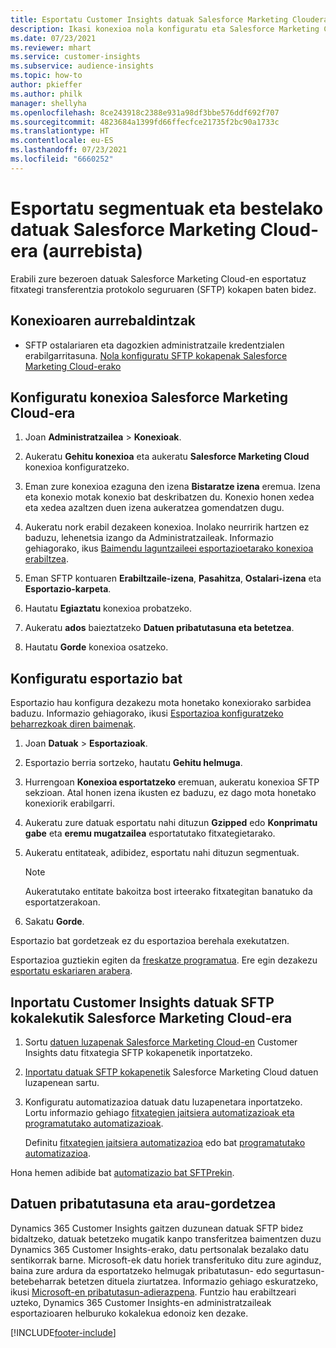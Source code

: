 ```yaml
---
title: Esportatu Customer Insights datuak Salesforce Marketing Cloudera
description: Ikasi konexioa nola konfiguratu eta Salesforce Marketing Cloud-era esportatu.
ms.date: 07/23/2021
ms.reviewer: mhart
ms.service: customer-insights
ms.subservice: audience-insights
ms.topic: how-to
author: pkieffer
ms.author: philk
manager: shellyha
ms.openlocfilehash: 8ce243918c2388e931a98df3bbe576ddf692f707
ms.sourcegitcommit: 4823684a1399fd66ffecfce21735f2bc90a1733c
ms.translationtype: HT
ms.contentlocale: eu-ES
ms.lasthandoff: 07/23/2021
ms.locfileid: "6660252"
---
```

# <a name="export-segments-and-other-data-to-salesforce-marketing-cloud-preview"></a>Esportatu segmentuak eta bestelako datuak Salesforce Marketing Cloud-era (aurrebista)

Erabili zure bezeroen datuak Salesforce Marketing Cloud-en esportatuz fitxategi transferentzia protokolo seguruaren (SFTP) kokapen baten bidez.

## <a name="prerequisites-for-connection"></a>Konexioaren aurrebaldintzak

- SFTP ostalariaren eta dagozkien administratzaile kredentzialen erabilgarritasuna. [Nola konfiguratu SFTP kokapenak Salesforce Marketing Cloud-erako](https://help.salesforce.com/articleView?id=sf.mc_es_configure_enhanced_ftp.htm&type=5) 

## <a name="set-up-the-connection-to-salesforce-marketing-cloud"></a>Konfiguratu konexioa Salesforce Marketing Cloud-era

1. Joan **Administratzailea** > **Konexioak**.

1. Aukeratu **Gehitu konexioa** eta aukeratu **Salesforce Marketing Cloud** konexioa konfiguratzeko.

1. Eman zure konexioa ezaguna den izena **Bistaratze izena** eremua. Izena eta konexio motak konexio bat deskribatzen du. Konexio honen xedea eta xedea azaltzen duen izena aukeratzea gomendatzen dugu.

1. Aukeratu nork erabil dezakeen konexioa. Inolako neurririk hartzen ez baduzu, lehenetsia izango da Administratzaileak. Informazio gehiagorako, ikus [Baimendu laguntzaileei esportazioetarako konexioa erabiltzea](connections.md#allow-contributors-to-use-a-connection-for-exports).

1. Eman SFTP kontuaren **Erabiltzaile-izena**, **Pasahitza**, **Ostalari-izena** eta **Esportazio-karpeta**.

1. Hautatu **Egiaztatu** konexioa probatzeko.

1. Aukeratu **ados** baieztatzeko **Datuen pribatutasuna eta betetzea**.

1. Hautatu **Gorde** konexioa osatzeko.

## <a name="configure-an-export"></a>Konfiguratu esportazio bat

Esportazio hau konfigura dezakezu mota honetako konexiorako sarbidea baduzu. Informazio gehiagorako, ikusi [Esportazioa konfiguratzeko beharrezkoak diren baimenak](export-destinations.md#set-up-a-new-export).

1. Joan **Datuak** > **Esportazioak**.

1. Esportazio berria sortzeko, hautatu **Gehitu helmuga**.

1. Hurrengoan **Konexioa esportatzeko** eremuan, aukeratu konexioa SFTP sekzioan. Atal honen izena ikusten ez baduzu, ez dago mota honetako konexiorik erabilgarri.

1. Aukeratu zure datuak esportatu nahi dituzun **Gzipped** edo **Konprimatu gabe** eta **eremu mugatzailea** esportatutako fitxategietarako.

1. Aukeratu entitateak, adibidez, esportatu nahi dituzun segmentuak.

   > [!NOTE]
   > Aukeratutako entitate bakoitza bost irteerako fitxategitan banatuko da esportatzerakoan. 

1. Sakatu **Gorde**.

Esportazio bat gordetzeak ez du esportazioa berehala exekutatzen.

Esportazioa guztiekin egiten da [freskatze programatua](system.md#schedule-tab). Ere egin dezakezu [esportatu eskariaren arabera](export-destinations.md#run-exports-on-demand). 

## <a name="import-customer-insights-data-from-sftp-location-to-salesforce-marketing-cloud"></a>Inportatu Customer Insights datuak SFTP kokalekutik Salesforce Marketing Cloud-era

1. Sortu [datuen luzapenak Salesforce Marketing Cloud-en](https://help.salesforce.com/articleView?id=sf.mc_es_create_data_extension.htm&type=5) Customer Insights datu fitxategia SFTP kokapenetik inportatzeko.

2. [Inportatu datuak SFTP kokapenetik](https://help.salesforce.com/articleView?id=sf.mc_es_import_data_extension_classic.htm&type=5) Salesforce Marketing Cloud datuen luzapenean sartu. 

3. Konfiguratu automatizazioa datuak datu luzapenetara inportatzeko. Lortu informazio gehiago [fitxategien jaitsiera automatizazioak eta programatutako automatizazioak](https://help.salesforce.com/articleView?id=sf.mc_as_triggered_automations.htm&type=5).

   Definitu [fitxategien jaitsiera automatizazioa](https://help.salesforce.com/articleView?id=sf.mc_as_define_a_triggered_automation.htm&type=5) edo bat [programatutako automatizazioa](https://help.salesforce.com/articleView?id=sf.mc_as_define_a_scheduled_automation.htm&type=5). 

Hona hemen adibide bat [automatizazio bat SFTPrekin](https://help.salesforce.com/articleView?id=sf.mc_as_ftp_and_triggered_automation_scenario.htm&type=5).

## <a name="data-privacy-and-compliance"></a>Datuen pribatutasuna eta arau-gordetzea

Dynamics 365 Customer Insights gaitzen duzunean datuak SFTP bidez bidaltzeko, datuak betetzeko mugatik kanpo transferitzea baimentzen duzu Dynamics 365 Customer Insights-erako, datu pertsonalak bezalako datu sentikorrak barne. Microsoft-ek datu horiek transferituko ditu zure aginduz, baina zure ardura da esportatzeko helmugak pribatutasun- edo segurtasun-betebeharrak betetzen dituela ziurtatzea. Informazio gehiago eskuratzeko, ikusi [Microsoft-en pribatutasun-adierazpena](https://go.microsoft.com/fwlink/?linkid=396732).
Funtzio hau erabiltzeari uzteko, Dynamics 365 Customer Insights-en administratzaileak esportazioaren helburuko kokalekua edonoiz ken dezake.

[!INCLUDE[footer-include](../includes/footer-banner.md)]
